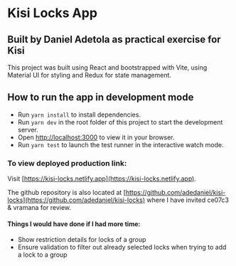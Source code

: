 # Kisi Locks App

## Built by Daniel Adetola as practical exercise for Kisi

This project was built using React and bootstrapped with Vite, using Material UI for styling and Redux for state management.

## How to run the app in development mode

- Run `yarn install` to install dependencies.
- Run `yarn dev` in the root folder of this project to start the development server.
- Open [http://localhost:3000](http://localhost:3000) to view it in your browser.
- Run `yarn test` to launch the test runner in the interactive watch mode.

### To view deployed production link:

Visit [https://kisi-locks.netlify.app](https://kisi-locks.netlify.app).

The github repository is also located at [https://github.com/adedaniel/kisi-locks](https://github.com/adedaniel/kisi-locks) where I have invited ce07c3 & vramana for review.

#### Things I would have done if I had more time:

- Show restriction details for locks of a group
- Ensure validation to filter out already selected locks when trying to add a lock to a group
